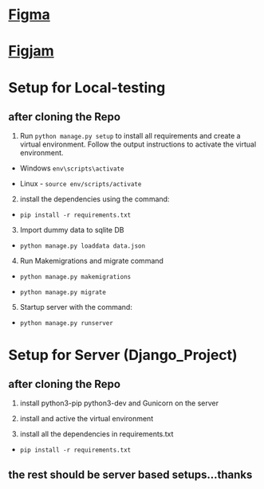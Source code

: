 # [Figma](https://www.figma.com/file/kDCI1y7yvPq16hHCpObLj5/Team-7_Authwiki?node-id=0%3A1)
# [Figjam](https://www.figma.com/file/8gUAln2Adg3QiUvbki4CyM/Team-7_Authwiki?node-id=0%3A1)
# Setup for Local-testing 
## after cloning the Repo

1. Run `python manage.py setup` to install all requirements and create a virtual environment. Follow the output instructions to activate the virtual environment.

- Windows `env\scripts\activate`

- Linux - `source env/scripts/activate`


2. install the dependencies using the command:

- `pip install -r requirements.txt`
 
3. Import dummy data to sqlite DB
 
- `python manage.py loaddata data.json`

4. Run Makemigrations and migrate command

- `python manage.py makemigrations`

- `python manage.py migrate`

5. Startup server with the command:

- `python manage.py runserver`



# Setup for Server (Django_Project)
## after cloning the Repo

1. install python3-pip python3-dev and Gunicorn on the server

2. install and active the virtual environment

3. install all the dependencies in requirements.txt

- `pip install -r requirements.txt`

## the rest should be server based setups...thanks
